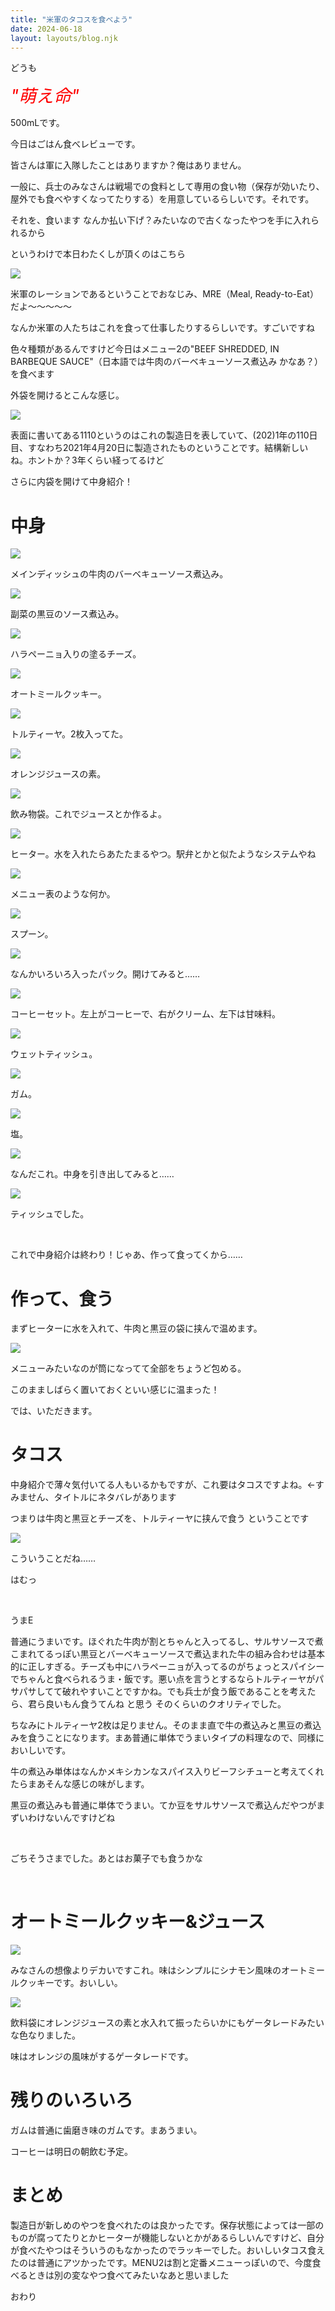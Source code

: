 ```yaml
---
title: "米軍のタコスを食べよう"
date: 2024-06-18
layout: layouts/blog.njk
---
```

<p>どうも</p>

<p><em><span style="font-size: 200%"><span style="color: #ff0000">"萌え命"</span></span></em></p>

<p>500mLです。</p>

<p>今日はごはん食べレビューです。</p>

<p>皆さんは軍に入隊したことはありますか？俺はありません。</p>

<p>一般に、兵士のみなさんは戦場での食料として専用の食い物（保存が効いたり、屋外でも食べやすくなってたりする）を用意しているらしいです。それです。</p>

<p>それを、食います なんか払い下げ？みたいなので古くなったやつを手に入れられるから</p>

<p>というわけで本日わたくしが頂くのはこちら</p>

<p><img src="/img/blog/20240618195511.jpg"></p>

<p>米軍のレーションであるということでおなじみ、MRE（Meal, Ready-to-Eat）だよ〜〜〜〜〜</p>

<p>なんか米軍の人たちはこれを食って仕事したりするらしいです。すごいですね</p>

<p>色々種類があるんですけど今日はメニュー2の"BEEF SHREDDED, IN BARBEQUE SAUCE"（日本語では牛肉のバーベキューソース煮込み かなあ？）を食べます</p>

<p>外袋を開けるとこんな感じ。</p>

<p><img src="/img/blog/20240618195947.jpg"></p>

<p>表面に書いてある1110というのはこれの製造日を表していて、(202)1年の110日目、すなわち2021年4月20日に製造されたものということです。結構新しいね。ホントか？3年くらい経ってるけど</p>

<p>さらに内袋を開けて中身紹介！</p>

<h1>中身</h1>

<p><img src="/img/blog/20240618200412.jpg"></p>

<p>メインディッシュの牛肉のバーベキューソース煮込み。</p>

<p><img src="/img/blog/20240618200448.jpg"></p>

<p>副菜の黒豆のソース煮込み。</p>

<p><img src="/img/blog/20240618200559.jpg"></p>

<p>ハラペーニョ入りの塗るチーズ。</p>

<p><img src="/img/blog/20240618200657.jpg"></p>

<p>オートミールクッキー。</p>

<p><img src="/img/blog/20240618200740.jpg"></p>

<p>トルティーヤ。2枚入ってた。</p>

<p><img src="/img/blog/20240618200755.jpg"></p>

<p>オレンジジュースの素。</p>

<p><img src="/img/blog/20240618200855.jpg"></p>

<p>飲み物袋。これでジュースとか作るよ。</p>

<p><img src="/img/blog/20240618200923.jpg"></p>

<p>ヒーター。水を入れたらあたたまるやつ。駅弁とかと似たようなシステムやね</p>

<p><img src="/img/blog/20240618201013.jpg"></p>

<p>メニュー表のような何か。</p>

<p><img src="/img/blog/20240618201035.jpg"></p>

<p>スプーン。</p>

<p><img src="/img/blog/20240618200822.jpg"></p>

<p>なんかいろいろ入ったパック。開けてみると……</p>

<p><img src="/img/blog/20240618201114.jpg"></p>

<p>コーヒーセット。左上がコーヒーで、右がクリーム、左下は甘味料。</p>

<p><img src="/img/blog/20240618201159.jpg"></p>

<p>ウェットティッシュ。</p>

<p><img src="/img/blog/20240618201216.jpg"></p>

<p>ガム。</p>

<p><img src="/img/blog/20240618201228.jpg"></p>

<p>塩。</p>

<p><img src="/img/blog/20240618201247.jpg"></p>

<p> なんだこれ。中身を引き出してみると……</p>

<p><img src="/img/blog/20240618201307.jpg"></p>

<p>ティッシュでした。</p>

<p><br></p>

<p>これで中身紹介は終わり！じゃあ、作って食ってくから……</p>

<h1>作って、食う</h1>

<p>まずヒーターに水を入れて、牛肉と黒豆の袋に挟んで温めます。</p>

<p><img src="/img/blog/20240618201557.jpg"></p>

<p>メニューみたいなのが筒になってて全部をちょうど包める。</p>

<p>このまましばらく置いておくといい感じに温まった！</p>

<p>では、いただきます。</p>

<h1>タコス</h1>

<p>中身紹介で薄々気付いてる人もいるかもですが、これ要はタコスですよね。←すみません、タイトルにネタバレがあります</p>

<p>つまりは牛肉と黒豆とチーズを、トルティーヤに挟んで食う ということです</p>

<p><img src="/img/blog/20240618201910.jpg"></p>

<p>こういうことだね……</p>

<p>はむっ</p>

<p><br></p>

<p>うまE</p>

<p>普通にうまいです。ほぐれた牛肉が割とちゃんと入ってるし、サルサソースで煮こまれてるっぽい黒豆とバーベキューソースで煮込まれた牛の組み合わせは基本的に正しすぎる。チーズも中にハラペーニョが入ってるのがちょっとスパイシーでちゃんと食べられるうま・飯です。悪い点を言うとするならトルティーヤがパサパサしてて破れやすいことですかね。でも兵士が食う飯であることを考えたら、君ら良いもん食うてんね と思う そのくらいのクオリティでした。</p>

<p>ちなみにトルティーヤ2枚は足りません。そのまま直で牛の煮込みと黒豆の煮込みを食うことになります。まあ普通に単体でうまいタイプの料理なので、同様においしいです。</p>

<p>牛の煮込み単体はなんかメキシカンなスパイス入りビーフシチューと考えてくれたらまあそんな感じの味がします。</p>

<p>黒豆の煮込みも普通に単体でうまい。てか豆をサルサソースで煮込んだやつがまずいわけないんですけどね</p>

<p><br></p>

<p>ごちそうさまでした。あとはお菓子でも食うかな</p>

<p><br></p>

<h1>オートミールクッキー&amp;ジュース</h1>

<p><img src="/img/blog/20240618202910.jpg"></p>

<p>みなさんの想像よりデカいですこれ。味はシンプルにシナモン風味のオートミールクッキーです。おいしい。</p>

<p><img src="/img/blog/20240618203028.jpg"></p>

<p>飲料袋にオレンジジュースの素と水入れて振ったらいかにもゲータレードみたいな色なりました。</p>

<p>味はオレンジの風味がするゲータレードです。</p>

<h1>残りのいろいろ</h1>

<p>ガムは普通に歯磨き味のガムです。まあうまい。</p>

<p>コーヒーは明日の朝飲む予定。</p>

<h1>まとめ</h1>

<p>製造日が新しめのやつを食べれたのは良かったです。保存状態によっては一部のものが腐ってたりとかヒーターが機能しないとかがあるらしいんですけど、自分が食べたやつはそういうのもなかったのでラッキーでした。おいしいタコス食えたのは普通にアツかったです。MENU2は割と定番メニューっぽいので、今度食べるときは別の変なやつ食べてみたいなあと思いました</p>

<p>おわり</p>
